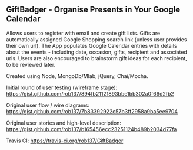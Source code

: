 ## GiftBadger - Organise Presents in Your Google Calendar

Allows users to register with email and create gift lists.  Gifts are automatically assigned Google Shopping search link (unless user provides their own url).  The App populates Google Calendar entries with details about the events - including date, occasion, gifts, recipient and associated urls.  Users are also encouraged to brainstorm gift ideas for each recipient, to be reviewed later.

Created using Node, MongoDb/Mlab, jQuery, Chai/Mocha.

Initial round of user testing (wireframe stage):
https://gist.github.com/rob137/894fb21121893bbe1bb302a0f66d2fb2

Original user flow / wire diagrams:
https://gist.github.com/rob137/7b83392922c57b3ff2958a9ba5ee9704

Original user stories and high-level description:
https://gist.github.com/rob137/b165456ecc23251124b489b2034d77fa

Travis CI: https://travis-ci.org/rob137/GiftBadger